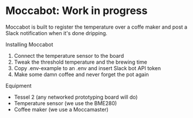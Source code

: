 # Moccabot: Work in progress

Moccabot is built to register the temperature over a coffe maker and post a Slack notification when it's done dripping.

Installing Moccabot

1. Connect the temperature sensor to the board
2. Tweak the threshold temperature and the brewing time
4. Copy .env-example to an .env and insert Slack bot API token
5. Make some damn coffee and never forget the pot again

Equipment

- Tessel 2 (any networked prototyping board will do)
- Temperature sensor (we use the BME280)
- Coffee maker (we use a Moccamaster)

